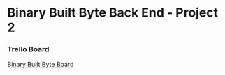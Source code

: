 # Binary Built Byte Back End - Project 2

### Trello Board
[Binary Built Byte Board](https://trello.com/b/yZULAQLG/project2)
